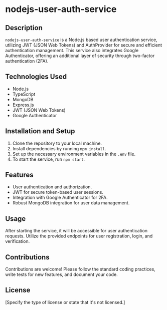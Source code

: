 # nodejs-user-auth-service

## Description
`nodejs-user-auth-service` is a Node.js based user authentication service, utilizing JWT (JSON Web Tokens) and AuthProvider for secure and efficient authentication management. This service also integrates Google Authenticator, offering an additional layer of security through two-factor authentication (2FA).

## Technologies Used
- Node.js
- TypeScript
- MongoDB
- Express.js
- JWT (JSON Web Tokens)
- Google Authenticator

## Installation and Setup
1. Clone the repository to your local machine.
2. Install dependencies by running `npm install`.
3. Set up the necessary environment variables in the `.env` file.
4. To start the service, run `npm start`.

## Features
- User authentication and authorization.
- JWT for secure token-based user sessions.
- Integration with Google Authenticator for 2FA.
- Robust MongoDB integration for user data management.

## Usage
After starting the service, it will be accessible for user authentication requests. Utilize the provided endpoints for user registration, login, and verification.

## Contributions
Contributions are welcome! Please follow the standard coding practices, write tests for new features, and document your code.

## License
[Specify the type of license or state that it's not licensed.]
